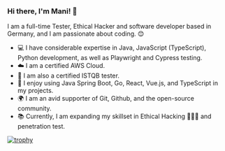 ### Hi there, I'm Mani! 👋

I am a full-time Tester, Ethical Hacker and software developer based in Germany, and I am passionate about coding. 😊

- 💻 I have considerable expertise in Java, JavaScript (TypeScript), Python development, as well as Playwright and Cypress testing.
- ☁️ I am a certified AWS Cloud.
- 🧪 I am also a certified ISTQB tester.
- 🔨 I enjoy using Java Spring Boot, Go, React, Vue.js, and TypeScript in my projects.
- 🌍 I am an avid supporter of Git, Github, and the open-source community.
- 📚 Currently, I am expanding my skillset in Ethical Hacking 🧑🏻‍💻 and penetration test.
  
[![trophy](https://github-profile-trophy.vercel.app/?username=manimovassagh&theme=gruvbox)](https://github.com/ryo-ma/github-profile-trophy)
